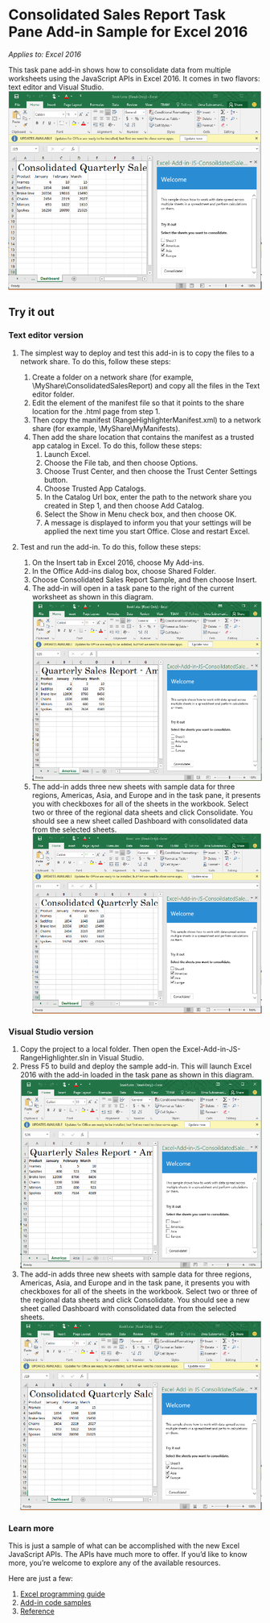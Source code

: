 # Consolidated Sales Report Task Pane Add-in Sample for Excel 2016

_Applies to: Excel 2016_ 

This task pane add-in shows how to consolidate data from multiple worksheets using the JavaScript APIs in Excel 2016. It comes in two flavors: text editor and Visual Studio.
![Consolidated Sales Report Sample](images/ConsolidatedSalesReport_report.png)

## Try it out
### Text editor version
1.	The simplest way to deploy and test this add-in is to copy the files to a network share. To do this, follow these steps:
	1. Create a folder on a network share (for example, \\MyShare\ConsolidatedSalesReport) and copy all the files in the Text editor folder. 
	2. Edit the <SourceLocation> element of the manifest file so that it points to the share location for the .html page from step 1. 
	3. Then copy the manifest (RangeHighlighterManifest.xml) to a network share (for example, \\MyShare\MyManifests).
	4. Then add the share location that contains the manifest as a trusted app catalog in Excel. To do this, follow these steps:
	    1. 	Launch Excel.
	    2. Choose the File tab, and then choose Options.
	    3. Choose Trust Center, and then choose the Trust Center Settings button.
	    4. 	Choose Trusted App Catalogs.
	    5. 	In the Catalog Url box, enter the path to the network share you created in Step 1, and then choose Add Catalog.
	    6. Select the Show in Menu check box, and then choose OK.
	    7. 	A message is displayed to inform you that your settings will be applied the next time you start Office. Close and restart Excel. 
        
2.	Test and run the add-in. To do this, follow these steps:
    1.  On the Insert tab in Excel 2016, choose My Add-ins. 
    2.  In the Office Add-ins dialog box, choose Shared Folder.
    3.  Choose Consolidated Sales Report Sample, and then choose Insert.
    4.  The add-in will open in a task pane to the right of the current worksheet as shown in this diagram. ![Consolidated Sales Report Sample](images/ConsolidatedSalesReport_taskpane.png)
    5. The add-in adds three new sheets with sample data for three regions, Americas, Asia, and Europe and in the task pane, it presents you with checkboxes for all of the sheets in the workbook. Select two or three of the regional data sheets and click Consolidate. You should see a new sheet called Dashboard with consolidated data from the selected sheets. ![Consolidated Sales Report Sample](images/ConsolidatedSalesReport_report.png)

### Visual Studio version
1.  Copy the project to a local folder. Then open the Excel-Add-in-JS-RangeHighlighter.sln in Visual Studio.
2. Press F5 to build and deploy the sample add-in. This will launch Excel 2016 with the add-in loaded in the task pane as shown in this diagram.  ![Consolidated Sales Report Sample](images/ConsolidatedSalesReport_taskpane.png)
3.  The add-in adds three new sheets with sample data for three regions, Americas, Asia, and Europe and in the task pane, it presents you with checkboxes for all of the sheets in the workbook. Select two or three of the regional data sheets and click Consolidate. You should see a new sheet called Dashboard with consolidated data from the selected sheets. ![Consolidated Sales Report Sample](images/ConsolidatedSalesReport_report.png)



### Learn more

This is just a sample of what can be accomplished with the new Excel JavaScript APIs. The APIs have much more to offer. If you’d like to know more, you’re welcome to explore any of the available resources. 

Here are just a few:

1.  [Excel programming guide](excel-add-ins-programming-guide.md)
2.  [Add-in code samples](excel-add-ins-code-samples.md) 
3.  [Reference](excel-add-ins-javascript-reference.md)
